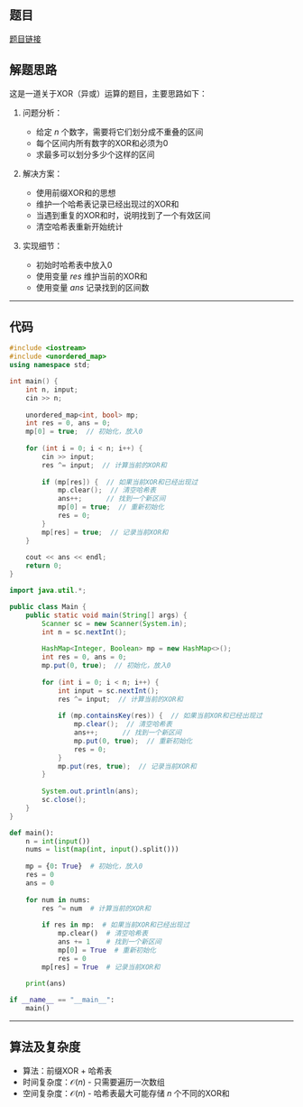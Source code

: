 ## 题目
[题目链接](https://www.nowcoder.com/practice/7cffea0c097c4337821ab3ba25447c1c?tpId=182&tqId=225598&sourceUrl=/exam/oj&channenl=wgithub&fromPut=wgithub)

## 解题思路

这是一道关于XOR（异或）运算的题目，主要思路如下：

1. 问题分析：
   - 给定 $n$ 个数字，需要将它们划分成不重叠的区间
   - 每个区间内所有数字的XOR和必须为0
   - 求最多可以划分多少个这样的区间

2. 解决方案：
   - 使用前缀XOR和的思想
   - 维护一个哈希表记录已经出现过的XOR和
   - 当遇到重复的XOR和时，说明找到了一个有效区间
   - 清空哈希表重新开始统计

3. 实现细节：
   - 初始时哈希表中放入0
   - 使用变量 $res$ 维护当前的XOR和
   - 使用变量 $ans$ 记录找到的区间数

---

## 代码

```cpp []
#include <iostream>
#include <unordered_map>
using namespace std;

int main() {
    int n, input;
    cin >> n;
    
    unordered_map<int, bool> mp;
    int res = 0, ans = 0;
    mp[0] = true;  // 初始化，放入0
    
    for (int i = 0; i < n; i++) {
        cin >> input;
        res ^= input;  // 计算当前的XOR和
        
        if (mp[res]) {  // 如果当前XOR和已经出现过
            mp.clear();  // 清空哈希表
            ans++;      // 找到一个新区间
            mp[0] = true;  // 重新初始化
            res = 0;
        }
        mp[res] = true;  // 记录当前XOR和
    }
    
    cout << ans << endl;
    return 0;
}
```

```java []
import java.util.*;

public class Main {
    public static void main(String[] args) {
        Scanner sc = new Scanner(System.in);
        int n = sc.nextInt();
        
        HashMap<Integer, Boolean> mp = new HashMap<>();
        int res = 0, ans = 0;
        mp.put(0, true);  // 初始化，放入0
        
        for (int i = 0; i < n; i++) {
            int input = sc.nextInt();
            res ^= input;  // 计算当前的XOR和
            
            if (mp.containsKey(res)) {  // 如果当前XOR和已经出现过
                mp.clear();  // 清空哈希表
                ans++;      // 找到一个新区间
                mp.put(0, true);  // 重新初始化
                res = 0;
            }
            mp.put(res, true);  // 记录当前XOR和
        }
        
        System.out.println(ans);
        sc.close();
    }
}
```

```python []
def main():
    n = int(input())
    nums = list(map(int, input().split()))
    
    mp = {0: True}  # 初始化，放入0
    res = 0
    ans = 0
    
    for num in nums:
        res ^= num  # 计算当前的XOR和
        
        if res in mp:  # 如果当前XOR和已经出现过
            mp.clear()  # 清空哈希表
            ans += 1    # 找到一个新区间
            mp[0] = True  # 重新初始化
            res = 0
        mp[res] = True  # 记录当前XOR和
    
    print(ans)

if __name__ == "__main__":
    main()
```

---

## 算法及复杂度
- 算法：前缀XOR + 哈希表
- 时间复杂度：$\mathcal{O}(n)$ - 只需要遍历一次数组
- 空间复杂度：$\mathcal{O}(n)$ - 哈希表最大可能存储 $n$ 个不同的XOR和